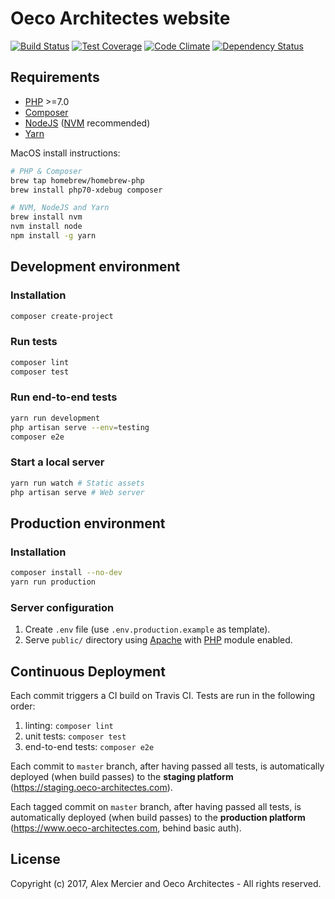 Oeco Architectes website
========================

[![Build Status](https://img.shields.io/travis/oeco-architectes/oeco/master.svg)](https://travis-ci.org/oeco-architectes/oeco)
[![Test Coverage](https://img.shields.io/codecov/c/github/oeco-architectes/oeco/master.svg)](https://codecov.io/github/oeco-architectes/oeco?branch=master)
[![Code Climate](https://img.shields.io/codeclimate/github/oeco-architectes/oeco.svg)](https://codeclimate.com/github/oeco-architectes/oeco)
[![Dependency Status](http://img.shields.io/gemnasium/oeco-architectes/oeco.svg)](https://gemnasium.com/oeco-architectes/oeco)


Requirements
------------

- [PHP](http://php.net/) >=7.0
- [Composer](https://getcomposer.org/)
- [NodeJS](https://nodejs.org/en/) ([NVM](https://github.com/creationix/nvm) recommended)
- [Yarn](https://yarnpkg.com/en/)

MacOS install instructions:
```bash
# PHP & Composer
brew tap homebrew/homebrew-php
brew install php70-xdebug composer

# NVM, NodeJS and Yarn
brew install nvm
nvm install node
npm install -g yarn
```


Development environment
-----------------------

### Installation

```bash
composer create-project
```

### Run tests

```bash
composer lint
composer test
```

### Run end-to-end tests

```bash
yarn run development
php artisan serve --env=testing
composer e2e
```

### Start a local server

```bash
yarn run watch # Static assets
php artisan serve # Web server
```


Production environment
----------------------

### Installation

```bash
composer install --no-dev
yarn run production
```

### Server configuration

1. Create `.env` file (use `.env.production.example` as template).
2. Serve `public/` directory using [Apache](https://www.apache.org/) with
[PHP](http://php.net/) module enabled.


Continuous Deployment
---------------------

Each commit triggers a CI build on Travis CI. Tests are run in the following
order:
1. linting: `composer lint`
2. unit tests: `composer test`
3. end-to-end tests: `composer e2e`

Each commit to `master` branch, after having passed all tests, is automatically
deployed (when build passes) to the **staging platform**
(https://staging.oeco-architectes.com).

Each tagged commit on `master` branch, after having passed all tests, is
automatically deployed (when build passes) to the **production platform**
(https://www.oeco-architectes.com, behind basic auth).


License
-------

Copyright (c) 2017, Alex Mercier and Oeco Architectes - All rights reserved.
